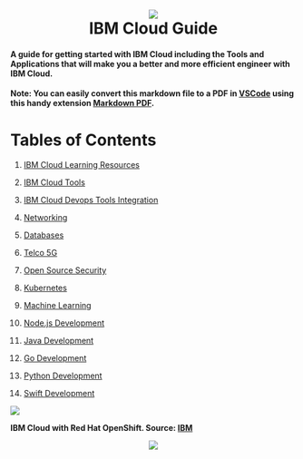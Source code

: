 <h1 align="center">
 <img src="https://user-images.githubusercontent.com/45159366/116304973-fc311300-a757-11eb-9bfa-c6a706ae2106.png">
  <br />
 IBM Cloud Guide
</h1>

 #### A guide for getting started with IBM Cloud including the Tools and Applications that will make you a better and more efficient engineer with IBM Cloud.
 
 **Note: You can easily convert this markdown file to a PDF in [VSCode](https://code.visualstudio.com/) using this handy extension [Markdown PDF](https://marketplace.visualstudio.com/items?itemName=yzane.markdown-pdf).**
 
 
# Tables of Contents

1. [IBM Cloud Learning Resources](https://github.com/mikeroyal/IBM-Cloud-Guide/blob/main/README.md#IBM-Cloud-learning-resources)

2. [IBM Cloud Tools](https://github.com/mikeroyal/IBM-Cloud-Guide/blob/main/README.md#IBM-Cloud-tools)

3. [IBM Cloud Devops Tools Integration](https://github.com/mikeroyal/IBM-Cloud-Guide/blob/main/README.md#IBM-Cloud-devops-tools-integration)
 
4. [Networking](https://github.com/mikeroyal/IBM-Cloud-Guide/blob/main/README.md#networking)

5. [Databases](https://github.com/mikeroyal/IBM-Cloud-Guide/blob/main/README.md#databases)

6. [Telco 5G](https://github.com/mikeroyal/IBM-Cloud-Guide/blob/main/README.md#telco-5g)

7. [Open Source Security](https://github.com/mikeroyal/IBM-Cloud-Guide/blob/main/README.md#open-source-security)

8. [Kubernetes](https://github.com/mikeroyal/IBM-Cloud-Guide/blob/main/README.md#kubernetes)

9. [Machine Learning](https://github.com/mikeroyal/IBM-Cloud-Guide/blob/main/README.md#machine-learning)

10. [Node.js Development](https://github.com/mikeroyal/IBM-Cloud-Guide/blob/main/README.md#nodejs-development)

11. [Java Development](https://github.com/mikeroyal/IBM-Cloud-Guide/blob/main/README.md#java-development)

12. [Go Development](https://github.com/mikeroyal/IBM-Cloud-Guide/blob/main/README.md#go-development)

13. [Python Development](https://github.com/mikeroyal/IBM-Cloud-Guide/blob/main/README.md#python-development)

14. [Swift Development](https://github.com/mikeroyal/IBM-Cloud-Guide/blob/main/README.md#bashpowershell-development)


  <img src="https://user-images.githubusercontent.com/45159366/116304978-fd624000-a757-11eb-93bf-166a037ac889.png">
  
 **IBM Cloud with Red Hat OpenShift. Source: [IBM](https://www.ibm.com/cloud/architecture/architectures/ibm-cloud-private-red-hat-openshift/reference-architecture)**

<p align="center">
 <img src="https://user-images.githubusercontent.com/45159366/116304986-ffc49a00-a757-11eb-9cdc-bb74b4f42fc1.png">
  <br />
</p>
